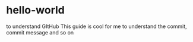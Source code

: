 # hello-world
to understand GItHub
This guide is cool for me to understand the commit, commit message and so on
